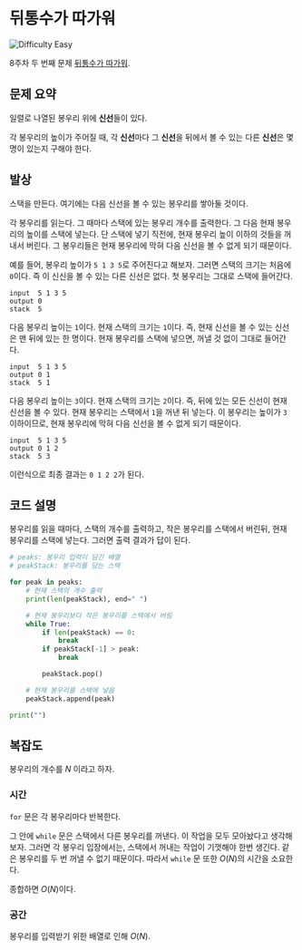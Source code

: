 # 뒤통수가 따가워

![Difficulty Easy](https://img.shields.io/badge/Difficulty-Easy-green)

8주차 두 번째 문제 [뒤통수가 따가워][problem].

[problem]: https://edu.goorm.io/learn/lecture/33428/%EC%95%8C%EA%B3%A0%EB%A6%AC%EC%A6%98-%EB%A8%BC%EB%8D%B0%EC%9D%B4-%EC%B1%8C%EB%A6%B0%EC%A7%80-%EC%8B%9C%EC%A6%8C1/lesson/1686052/8%EC%A3%BC%EC%B0%A8-%EB%AC%B8%EC%A0%9C-2-%EB%92%A4%ED%86%B5%EC%88%98%EA%B0%80-%EB%94%B0%EA%B0%80%EC%9B%8C



## 문제 요약

일렬로 나열된 봉우리 위에 **신선**들이 있다.

각 봉우리의 높이가 주어질 때, 각 **신선**마다 그 **신선**을 뒤에서 볼 수 있는 다른 **신선**은 몇 명이 있는지 구해야 한다.



## 발상

스택을 만든다.
여기에는 다음 신선을 볼 수 있는 봉우리를 쌓아둘 것이다.

각 봉우리를 읽는다.
그 때마다 스택에 있는 봉우리 개수를 출력한다.
그 다음 현재 봉우리의 높이를 스택에 넣는다.
단 스택에 넣기 직전에, 현재 봉우리 높이 이하의 것들을 꺼내서 버린다.
그 봉우리들은 현재 봉우리에 막혀 다음 신선을 볼 수 없게 되기 때문이다.

예를 들어, 봉우리 높이가 `5 1 3 5`로 주어진다고 해보자.
그러면 스택의 크기는 처음에 `0`이다.
즉 이 신신을 볼 수 있는 다른 신선은 없다.
첫 봉우리는 그대로 스택에 들어간다.

```
input  5 1 3 5
output 0
stack  5
```

다음 봉우리 높이는 `1`이다.
현재 스택의 크기는 `1`이다.
즉, 현재 신선을 볼 수 있는 신선은 맨 뒤에 있는 한 명이다.
현재 봉우리를 스택에 넣으면, 꺼낼 것 없이 그대로 들어간다.

```
input  5 1 3 5
output 0 1
stack  5 1
```

다음 봉우리 높이는 `3`이다.
현재 스택의 크기는 `2`이다.
즉, 뒤에 있는 모든 신선이 현재 신선을 볼 수 있다.
현재 봉우리는 스택에서 `1`을 꺼낸 뒤 넣는다.
이 봉우리는 높이가 `3` 이하이므로, 현재 봉우리에 막혀 다음 신선을 볼 수 없게 되기 때문이다.

```
input  5 1 3 5
output 0 1 2
stack  5 3
```

이런식으로 최종 결과는 `0 1 2 2`가 된다.



## 코드 설명

봉우리를 읽을 때마다, 스택의 개수를 출력하고, 작은 봉우리를 스택에서 버린뒤, 현재 봉우리를 스택에 넣는다.
그러면 출력 결과가 답이 된다.

```python
# peaks: 봉우리 입력이 담긴 배열
# peakStack: 봉우리를 담는 스택

for peak in peaks:
    # 현재 스택의 개수 출력
    print(len(peakStack), end=" ")

    # 현재 봉우리보다 작은 봉우리를 스택에서 버림
    while True:
        if len(peakStack) == 0:
            break
        if peakStack[-1] > peak:
            break

        peakStack.pop()

    # 현재 봉우리를 스택에 넣음
    peakStack.append(peak)

print("")
```



## 복잡도

봉우리의 개수를 $N$ 이라고 하자.



### 시간

`for` 문은 각 봉우리마다 반복한다.

그 안에 `while` 문은 스택에서 다른 봉우리를 꺼낸다.
이 작업을 모두 모아놨다고 생각해보자.
그러면 각 봉우리 입장에서는, 스택에서 꺼내는 작업이 기껏해야 한번 생긴다.
같은 봉우리를 두 번 꺼낼 수 없기 때문이다.
따라서 `while` 문 또한 $O(N)$의 시간을 소요한다.

종합하면 $O(N)$이다.

### 공간

봉우리를 입력받기 위한 배열로 인해 $O(N)$.
